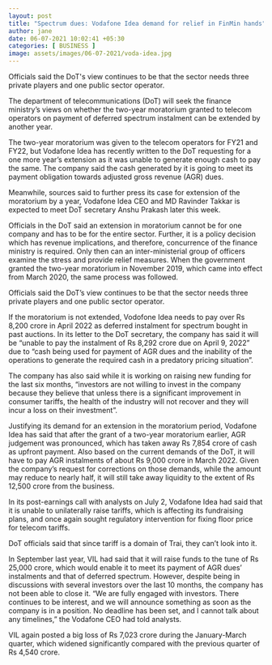 ```yaml
---
layout: post
title: "Spectrum dues: Vodafone Idea demand for relief in FinMin hands"
author: jane 
date: 06-07-2021 10:02:41 +05:30 
categories: [ BUSINESS ] 
image: assets/images/06-07-2021/voda-idea.jpg
---
```

Officials said the DoT's view continues to be that the sector needs three private players and one public sector operator.

The department of telecommunications (DoT) will seek the finance ministry’s views on whether the two-year moratorium granted to telecom operators on payment of deferred spectrum instalment can be extended by another year.

The two-year moratorium was given to the telecom operators for FY21 and FY22, but Vodafone Idea has recently written to the DoT requesting for a one more year’s extension as it was unable to generate enough cash to pay the same. The company said the cash generated by it is going to meet its payment obligation towards adjusted gross revenue (AGR) dues.

Meanwhile, sources said to further press its case for extension of the moratorium by a year, Vodafone Idea CEO and MD Ravinder Takkar is expected to meet DoT secretary Anshu Prakash later this week.

Officials in the DoT said an extension in moratorium cannot be for one company and has to be for the entire sector. Further, it is a policy decision which has revenue implications, and therefore, concurrence of the finance ministry is required. Only then can an inter-ministerial group of officers examine the stress and provide relief measures. When the government granted the two-year moratorium in November 2019, which came into effect from March 2020, the same process was followed.

Officials said the DoT’s view continues to be that the sector needs three private players and one public sector operator.

If the moratorium is not extended, Vodofone Idea needs to pay over Rs 8,200 crore in April 2022 as deferred instalment for spectrum bought in past auctions. In its letter to the DoT secretary, the company has said it will be “unable to pay the instalment of Rs 8,292 crore due on April 9, 2022” due to “cash being used for payment of AGR dues and the inability of the operations to generate the required cash in a predatory pricing situation”.

The company has also said while it is working on raising new funding for the last six months, “investors are not willing to invest in the company because they believe that unless there is a significant improvement in consumer tariffs, the health of the industry will not recover and they will incur a loss on their investment”.

Justifying its demand for an extension in the moratorium period, Vodafone Idea has said that after the grant of a two-year moratorium earlier, AGR judgement was pronounced, which has taken away Rs 7,854 crore of cash as upfront payment. Also based on the current demands of the DoT, it will have to pay AGR instalments of about Rs 9,000 crore in March 2022. Given the company’s request for corrections on those demands, while the amount may reduce to nearly half, it will still take away liquidity to the extent of Rs 12,500 crore from the business.

In its post-earnings call with analysts on July 2, Vodafone Idea had said that it is unable to unilaterally raise tariffs, which is affecting its fundraising plans, and once again sought regulatory intervention for fixing floor price for telecom tariffs.

DoT officials said that since tariff is a domain of Trai, they can’t look into it.

In September last year, VIL had said that it will raise funds to the tune of Rs 25,000 crore, which would enable it to meet its payment of AGR dues’ instalments and that of deferred spectrum. However, despite being in discussions with several investors over the last 10 months, the company has not been able to close it. “We are fully engaged with investors. There continues to be interest, and we will announce something as soon as the company is in a position. No deadline has been set, and I cannot talk about any timelines,” the Vodafone CEO had told analysts.

VIL again posted a big loss of Rs 7,023 crore during the January-March quarter, which widened significantly compared with the previous quarter of Rs 4,540 crore.